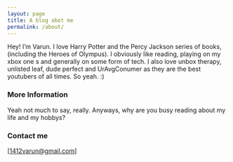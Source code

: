 ```yaml
---
layout: page
title: A blog abot me
permalink: /about/
---
```

Hey! I’m Varun. I love Harry Potter and the Percy Jackson series of books, (including the Heroes of Olympus). I obviously like reading, playing on my xbox one s and generally on some form of tech. I also love unbox therapy, unlisted leaf, dude perfect and UrAvgConumer as they are the best youtubers of all times. So yeah. :)
### More Information


Yeah not much to say, really. Anyways, why are you busy reading about my life and my hobbys?


### Contact me

[1412varun@gmail.com]
